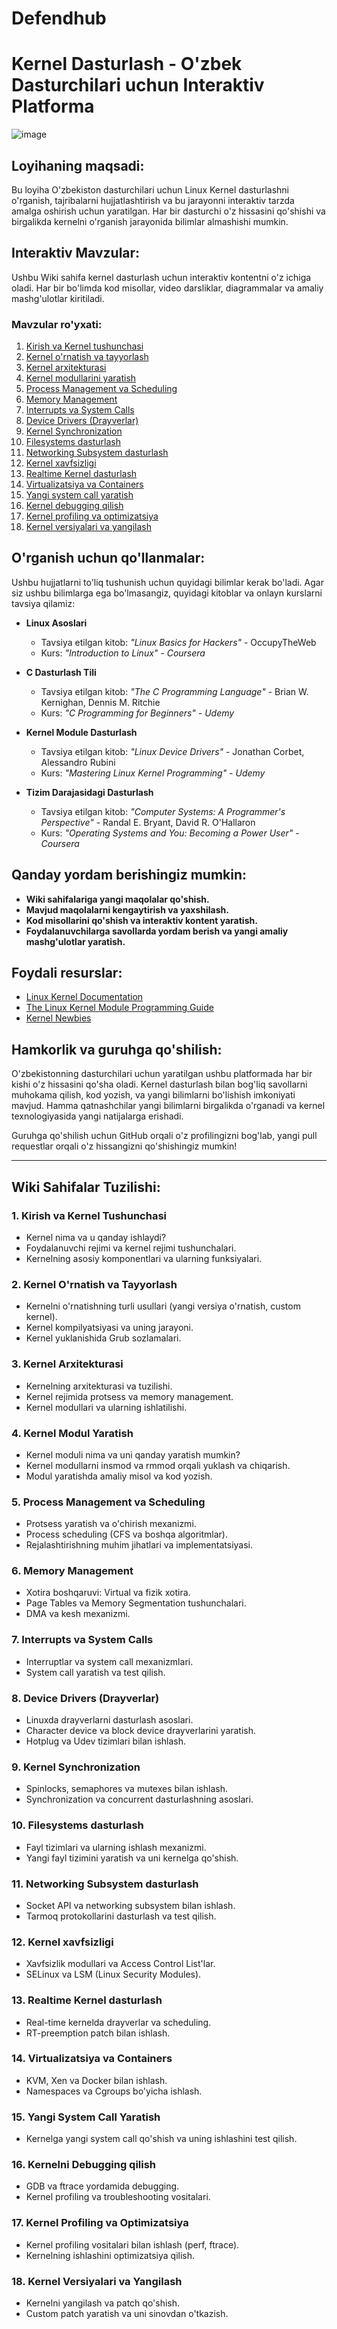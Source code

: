 # Defendhub
# Kernel Dasturlash  - O'zbek Dasturchilari uchun Interaktiv Platforma
![image](https://github.com/user-attachments/assets/2b98a71b-cf69-4d3b-b29b-bda20c63e65a)

## Loyihaning maqsadi:
Bu loyiha O'zbekiston dasturchilari uchun Linux Kernel dasturlashni o'rganish, tajribalarni hujjatlashtirish va bu jarayonni interaktiv tarzda amalga oshirish uchun yaratilgan. Har bir dasturchi o'z hissasini qo'shishi va birgalikda kernelni o'rganish jarayonida bilimlar almashishi mumkin.

## Interaktiv Mavzular:
Ushbu Wiki sahifa kernel dasturlash uchun interaktiv kontentni o'z ichiga oladi. Har bir bo'limda kod misollar, video darsliklar, diagrammalar va amaliy mashg'ulotlar kiritiladi.

### Mavzular ro'yxati:
1. [Kirish va Kernel tushunchasi](../../wiki/Kirish-va-Kernel-Tushunchasi)
2. [Kernel o'rnatish va tayyorlash](../../wiki/Kernel-o'rnatish)
3. [Kernel arxitekturasi](../../wiki/Kernel-arxitekturasi)
4. [Kernel modullarini yaratish](../../wiki/Kernel-modul-yaratish)
5. [Process Management va Scheduling](../../wiki/Process-Management)
6. [Memory Management](../../wiki/Memory-Management)
7. [Interrupts va System Calls](../../wiki/Interrupts-System-Calls)
8. [Device Drivers (Drayverlar)](../../wiki/Device-Drivers)
9. [Kernel Synchronization](../../wiki/Kernel-Synchronization)
10. [Filesystems dasturlash](../../wiki/Filesystems)
11. [Networking Subsystem dasturlash](../../wiki/Networking-Subsystem)
12. [Kernel xavfsizligi](../../wiki/Kernel-Security)
13. [Realtime Kernel dasturlash](../../wiki/Realtime-Kernel)
14. [Virtualizatsiya va Containers](../../wiki/Virtualization-Containers)
15. [Yangi system call yaratish](../../wiki/System-Call-Yaratish)
16. [Kernel debugging qilish](../../wiki/Kernel-Debugging)
17. [Kernel profiling va optimizatsiya](../../wiki/Kernel-Profiling)
18. [Kernel versiyalari va yangilash](../../wiki/Kernel-Versiyalari)

## O'rganish uchun qo'llanmalar:
Ushbu hujjatlarni to'liq tushunish uchun quyidagi bilimlar kerak bo'ladi. Agar siz ushbu bilimlarga ega bo'lmasangiz, quyidagi kitoblar va onlayn kurslarni tavsiya qilamiz:

- **Linux Asoslari**
  - Tavsiya etilgan kitob: *"Linux Basics for Hackers"* - OccupyTheWeb
  - Kurs: *"Introduction to Linux" - Coursera*
  
- **C Dasturlash Tili**
  - Tavsiya etilgan kitob: *"The C Programming Language"* - Brian W. Kernighan, Dennis M. Ritchie
  - Kurs: *"C Programming for Beginners" - Udemy*

- **Kernel Module Dasturlash**
  - Tavsiya etilgan kitob: *"Linux Device Drivers"* - Jonathan Corbet, Alessandro Rubini
  - Kurs: *"Mastering Linux Kernel Programming" - Udemy*

- **Tizim Darajasidagi Dasturlash**
  - Tavsiya etilgan kitob: *"Computer Systems: A Programmer's Perspective"* - Randal E. Bryant, David R. O'Hallaron
  - Kurs: *"Operating Systems and You: Becoming a Power User" - Coursera*

## Qanday yordam berishingiz mumkin:
- **Wiki sahifalariga yangi maqolalar qo'shish.**
- **Mavjud maqolalarni kengaytirish va yaxshilash.**
- **Kod misollarini qo'shish va interaktiv kontent yaratish.**
- **Foydalanuvchilarga savollarda yordam berish va yangi amaliy mashg'ulotlar yaratish.**

## Foydali resurslar:
- [Linux Kernel Documentation](https://www.kernel.org/doc/)
- [The Linux Kernel Module Programming Guide](https://tldp.org/LDP/lkmpg/2.6/html/)
- [Kernel Newbies](https://kernelnewbies.org/)

## Hamkorlik va guruhga qo'shilish:
O'zbekistonning dasturchilari uchun yaratilgan ushbu platformada har bir kishi o'z hissasini qo'sha oladi. Kernel dasturlash bilan bog'liq savollarni muhokama qilish, kod yozish, va yangi bilimlarni bo'lishish imkoniyati mavjud. Hamma qatnashchilar yangi bilimlarni birgalikda o'rganadi va kernel texnologiyasida yangi natijalarga erishadi.

Guruhga qo'shilish uchun GitHub orqali o'z profilingizni bog'lab, yangi pull requestlar orqali o'z hissangizni qo'shishingiz mumkin!

---

## **Wiki Sahifalar Tuzilishi:**

### 1. **Kirish va Kernel Tushunchasi**
   - Kernel nima va u qanday ishlaydi?
   - Foydalanuvchi rejimi va kernel rejimi tushunchalari.
   - Kernelning asosiy komponentlari va ularning funksiyalari.

### 2. **Kernel O'rnatish va Tayyorlash**
   - Kernelni o'rnatishning turli usullari (yangi versiya o'rnatish, custom kernel).
   - Kernel kompilyatsiyasi va uning jarayoni.
   - Kernel yuklanishida Grub sozlamalari.

### 3. **Kernel Arxitekturasi**
   - Kernelning arxitekturasi va tuzilishi.
   - Kernel rejimida protsess va memory management.
   - Kernel modullari va ularning ishlatilishi.

### 4. **Kernel Modul Yaratish**
   - Kernel moduli nima va uni qanday yaratish mumkin?
   - Kernel modullarni insmod va rmmod orqali yuklash va chiqarish.
   - Modul yaratishda amaliy misol va kod yozish.

### 5. **Process Management va Scheduling**
   - Protsess yaratish va o'chirish mexanizmi.
   - Process scheduling (CFS va boshqa algoritmlar).
   - Rejalashtirishning muhim jihatlari va implementatsiyasi.

### 6. **Memory Management**
   - Xotira boshqaruvi: Virtual va fizik xotira.
   - Page Tables va Memory Segmentation tushunchalari.
   - DMA va kesh mexanizmi.

### 7. **Interrupts va System Calls**
   - Interruptlar va system call mexanizmlari.
   - System call yaratish va test qilish.

### 8. **Device Drivers (Drayverlar)**
   - Linuxda drayverlarni dasturlash asoslari.
   - Character device va block device drayverlarini yaratish.
   - Hotplug va Udev tizimlari bilan ishlash.

### 9. **Kernel Synchronization**
   - Spinlocks, semaphores va mutexes bilan ishlash.
   - Synchronization va concurrent dasturlashning asoslari.

### 10. **Filesystems dasturlash**
   - Fayl tizimlari va ularning ishlash mexanizmi.
   - Yangi fayl tizimini yaratish va uni kernelga qo'shish.

### 11. **Networking Subsystem dasturlash**
   - Socket API va networking subsystem bilan ishlash.
   - Tarmoq protokollarini dasturlash va test qilish.

### 12. **Kernel xavfsizligi**
   - Xavfsizlik modullari va Access Control List'lar.
   - SELinux va LSM (Linux Security Modules).

### 13. **Realtime Kernel dasturlash**
   - Real-time kernelda drayverlar va scheduling.
   - RT-preemption patch bilan ishlash.

### 14. **Virtualizatsiya va Containers**
   - KVM, Xen va Docker bilan ishlash.
   - Namespaces va Cgroups bo'yicha ishlash.

### 15. **Yangi System Call Yaratish**
   - Kernelga yangi system call qo'shish va uning ishlashini test qilish.

### 16. **Kernelni Debugging qilish**
   - GDB va ftrace yordamida debugging.
   - Kernel profiling va troubleshooting vositalari.

### 17. **Kernel Profiling va Optimizatsiya**
   - Kernel profiling vositalari bilan ishlash (perf, ftrace).
   - Kernelning ishlashini optimizatsiya qilish.

### 18. **Kernel Versiyalari va Yangilash**
   - Kernelni yangilash va patch qo'shish.
   - Custom patch yaratish va uni sinovdan o'tkazish.

